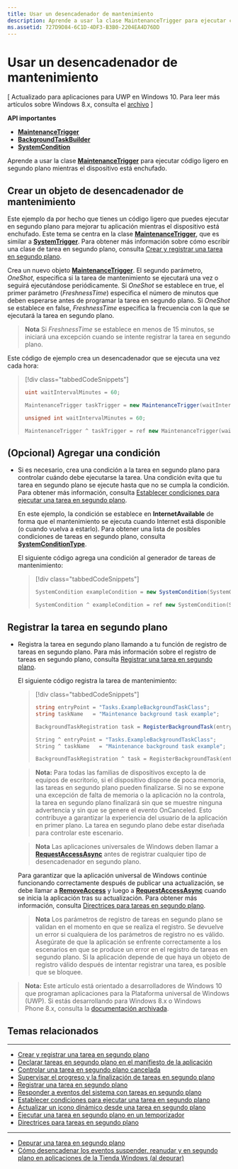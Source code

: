 ```yaml
---
title: Usar un desencadenador de mantenimiento
description: Aprende a usar la clase MaintenanceTrigger para ejecutar código ligero en segundo plano mientras el dispositivo está enchufado.
ms.assetid: 727D9D84-6C1D-4DF3-B3B0-2204EA4D76DD
---
```


# Usar un desencadenador de mantenimiento


\[ Actualizado para aplicaciones para UWP en Windows 10. Para leer más artículos sobre Windows 8.x, consulta el [archivo](http://go.microsoft.com/fwlink/p/?linkid=619132) \]


**API importantes**

-   [**MaintenanceTrigger**](https://msdn.microsoft.com/library/windows/apps/hh700517)
-   [**BackgroundTaskBuilder**](https://msdn.microsoft.com/library/windows/apps/br224768)
-   [**SystemCondition**](https://msdn.microsoft.com/library/windows/apps/br224834)

Aprende a usar la clase [**MaintenanceTrigger**](https://msdn.microsoft.com/library/windows/apps/hh700517) para ejecutar código ligero en segundo plano mientras el dispositivo está enchufado.

## Crear un objeto de desencadenador de mantenimiento


Este ejemplo da por hecho que tienes un código ligero que puedes ejecutar en segundo plano para mejorar tu aplicación mientras el dispositivo está enchufado. Este tema se centra en la clase [**MaintenanceTrigger**](https://msdn.microsoft.com/library/windows/apps/hh700517), que es similar a [**SystemTrigger**](https://msdn.microsoft.com/library/windows/apps/br224839). Para obtener más información sobre cómo escribir una clase de tarea en segundo plano, consulta [Crear y registrar una tarea en segundo plano](create-and-register-a-background-task.md).

Crea un nuevo objeto [**MaintenanceTrigger**](https://msdn.microsoft.com/library/windows/apps/br224843). El segundo parámetro, *OneShot*, especifica si la tarea de mantenimiento se ejecutará una vez o seguirá ejecutándose periódicamente. Si *OneShot* se establece en true, el primer parámetro (*FreshnessTime*) especifica el número de minutos que deben esperarse antes de programar la tarea en segundo plano. Si *OneShot* se establece en false, *FreshnessTime* especifica la frecuencia con la que se ejecutará la tarea en segundo plano.

> **Nota**  Si *FreshnessTime* se establece en menos de 15 minutos, se iniciará una excepción cuando se intente registrar la tarea en segundo plano.

 

Este código de ejemplo crea un desencadenador que se ejecuta una vez cada hora:

> [!div class="tabbedCodeSnippets"]
> ```cs
> uint waitIntervalMinutes = 60;
> 
> MaintenanceTrigger taskTrigger = new MaintenanceTrigger(waitIntervalMinutes, false);
> ```
> ```cpp
> unsigned int waitIntervalMinutes = 60;
> 
> MaintenanceTrigger ^ taskTrigger = ref new MaintenanceTrigger(waitIntervalMinutes, false);
> ```

## (Opcional) Agregar una condición

-   Si es necesario, crea una condición a la tarea en segundo plano para controlar cuándo debe ejecutarse la tarea. Una condición evita que tu tarea en segundo plano se ejecute hasta que no se cumpla la condición. Para obtener más información, consulta [Establecer condiciones para ejecutar una tarea en segundo plano](set-conditions-for-running-a-background-task.md).

    En este ejemplo, la condición se establece en **InternetAvailable** de forma que el mantenimiento se ejecuta cuando Internet está disponible (o cuando vuelva a estarlo). Para obtener una lista de posibles condiciones de tareas en segundo plano, consulta [**SystemConditionType**](https://msdn.microsoft.com/library/windows/apps/br224835).

    El siguiente código agrega una condición al generador de tareas de mantenimiento:

    > [!div class="tabbedCodeSnippets"]
    > ```cs
    > SystemCondition exampleCondition = new SystemCondition(SystemConditionType.InternetAvailable);
    > ```
    > ```cpp
    > SystemCondition ^ exampleCondition = ref new SystemCondition(SystemConditionType::InternetAvailable);
    > ```

## Registrar la tarea en segundo plano


-   Registra la tarea en segundo plano llamando a tu función de registro de tareas en segundo plano. Para más información sobre el registro de tareas en segundo plano, consulta [Registrar una tarea en segundo plano](register-a-background-task.md).

    El siguiente código registra la tarea de mantenimiento:

    > [!div class="tabbedCodeSnippets"]
    > ```cs
    > string entryPoint = "Tasks.ExampleBackgroundTaskClass";
    > string taskName   = "Maintenance background task example";
    > 
    > BackgroundTaskRegistration task = RegisterBackgroundTask(entryPoint, taskName, taskTrigger, exampleCondition);
    > ```
    > ```cpp
    > String ^ entryPoint = "Tasks.ExampleBackgroundTaskClass";
    > String ^ taskName   = "Maintenance background task example";
    > 
    > BackgroundTaskRegistration ^ task = RegisterBackgroundTask(entryPoint, taskName, taskTrigger, exampleCondition);
    > ```
    
    > **Nota:**  Para todas las familias de dispositivos excepto la de equipos de escritorio, si el dispositivo dispone de poca memoria, las tareas en segundo plano pueden finalizarse. Si no se expone una excepción de falta de memoria o la aplicación no la controla, la tarea en segundo plano finalizará sin que se muestre ninguna advertencia y sin que se genere el evento OnCanceled. Esto contribuye a garantizar la experiencia del usuario de la aplicación en primer plano. La tarea en segundo plano debe estar diseñada para controlar este escenario.

    > **Nota**  Las aplicaciones universales de Windows deben llamar a [**RequestAccessAsync**](https://msdn.microsoft.com/library/windows/apps/hh700485) antes de registrar cualquier tipo de desencadenador en segundo plano.

    Para garantizar que la aplicación universal de Windows continúe funcionando correctamente después de publicar una actualización, se debe llamar a [**RemoveAccess**](https://msdn.microsoft.com/library/windows/apps/hh700471) y luego a [**RequestAccessAsync**](https://msdn.microsoft.com/library/windows/apps/hh700485) cuando se inicia la aplicación tras su actualización. Para obtener más información, consulta [Directrices para tareas en segundo plano](guidelines-for-background-tasks.md).

    > **Nota**  Los parámetros de registro de tareas en segundo plano se validan en el momento en que se realiza el registro. Se devuelve un error si cualquiera de los parámetros de registro no es válido. Asegúrate de que la aplicación se enfrente correctamente a los escenarios en que se produce un error en el registro de tareas en segundo plano. Si la aplicación depende de que haya un objeto de registro válido después de intentar registrar una tarea, es posible que se bloquee.


> **Nota:**  Este artículo está orientado a desarrolladores de Windows 10 que programan aplicaciones para la Plataforma universal de Windows (UWP). Si estás desarrollando para Windows 8.x o Windows Phone 8.x, consulta la [documentación archivada](http://go.microsoft.com/fwlink/p/?linkid=619132).

## Temas relacionados


****

* [Crear y registrar una tarea en segundo plano](create-and-register-a-background-task.md)
* [Declarar tareas en segundo plano en el manifiesto de la aplicación](declare-background-tasks-in-the-application-manifest.md)
* [Controlar una tarea en segundo plano cancelada](handle-a-cancelled-background-task.md)
* [Supervisar el progreso y la finalización de tareas en segundo plano](monitor-background-task-progress-and-completion.md)
* [Registrar una tarea en segundo plano](register-a-background-task.md)
* [Responder a eventos del sistema con tareas en segundo plano](respond-to-system-events-with-background-tasks.md)
* [Establecer condiciones para ejecutar una tarea en segundo plano](set-conditions-for-running-a-background-task.md)
* [Actualizar un icono dinámico desde una tarea en segundo plano](update-a-live-tile-from-a-background-task.md)
* [Ejecutar una tarea en segundo plano en un temporizador](run-a-background-task-on-a-timer-.md)
* [Directrices para tareas en segundo plano](guidelines-for-background-tasks.md)

****

* [Depurar una tarea en segundo plano](debug-a-background-task.md)
* [Cómo desencadenar los eventos suspender, reanudar y en segundo plano en aplicaciones de la Tienda Windows (al depurar)](http://go.microsoft.com/fwlink/p/?linkid=254345)

 

 





<!--HONumber=Mar16_HO1-->



